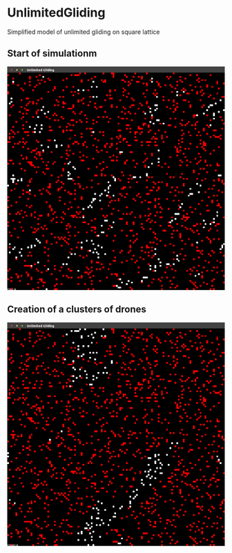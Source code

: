 # UnlimitedGliding
Simplified model of unlimited gliding on square lattice

## Start of simulationm
![alt text](https://github.com/WelcomeToMyVirtualHome/UnlimitedGliding/blob/master/Data/t_0.png)

## Creation of a clusters of drones
![alt text](https://github.com/WelcomeToMyVirtualHome/UnlimitedGliding/blob/master/Data/t_n.png)
